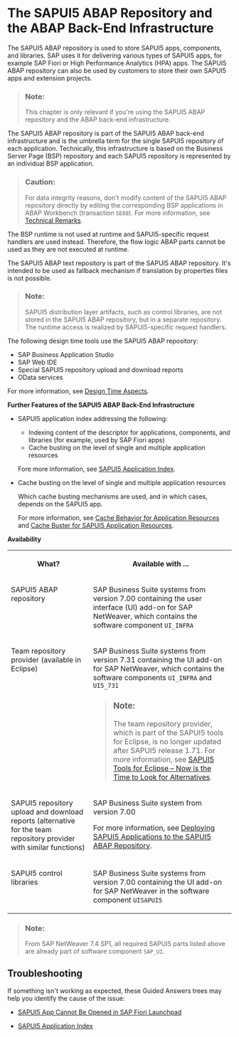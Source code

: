 <!-- loio91f346786f4d1014b6dd926db0e91070 -->

# The SAPUI5 ABAP Repository and the ABAP Back-End Infrastructure

The SAPUI5 ABAP repository is used to store SAPUI5 apps, components, and libraries. SAP uses it for delivering various types of SAPUI5 apps, for example SAP Fiori or High Performance Analytics \(HPA\) apps. The SAPUI5 ABAP repository can also be used by customers to store their own SAPUI5 apps and extension projects.

> ### Note:  
> This chapter is only relevant if you're using the SAPUI5 ABAP repository and the ABAP back-end infrastructure.

The SAPUI5 ABAP repository is part of the SAPUI5 ABAP back-end infrastructure and is the umbrella term for the single SAPUI5 repository of each application. Technically, this infrastructure is based on the Business Server Page \(BSP\) repository and each SAPUI5 repository is represented by an individual BSP application.

> ### Caution:  
> For data integrity reasons, don't modify content of the SAPUI5 ABAP repository directly by editing the corresponding BSP applications in ABAP Workbench \(transaction `SE80`\). For more information, see [Technical Remarks](technical-remarks-5a814d9.md).

The BSP runtime is not used at runtime and SAPUI5-specific request handlers are used instead. Therefore, the flow logic ABAP parts cannot be used as they are not executed at runtime.

The SAPUI5 ABAP text repository is part of the SAPUI5 ABAP repository. It's intended to be used as fallback mechanism if translation by properties files is not possible.

> ### Note:  
> SAPUI5 distribution layer artifacts, such as control libraries, are not stored in the SAPUI5 ABAP repository, but in a separate repository. The runtime access is realized by SAPUI5-specific request handlers.

The following design time tools use the SAPUI5 ABAP repository:

-   SAP Business Application Studio
-   SAP Web IDE
-   Special SAPUI5 repository upload and download reports
-   OData services

For more information, see [Design Time Aspects](design-time-aspects-fde0f86.md).



**Further Features of the SAPUI5 ABAP Back-End Infrastructure**

-   SAPUI5 application index addressing the following:

    -   Indexing content of the descriptor for applications, components, and libraries \(for example, used by SAP Fiori apps\)
    -   Cache busting on the level of single and multiple application resources

    Fore more information, see [SAPUI5 Application Index](sapui5-application-index-c5e7098.md).

-   Cache busting on the level of single and multiple application resources

    Which cache busting mechanisms are used, and in which cases, depends on the SAPUI5 app.

    For more information, see [Cache Behavior for Application Resources](cache-behavior-for-application-resources-5449990.md) and [Cache Buster for SAPUI5 Application Resources](cache-buster-for-sapui5-application-resources-4cfe7ef.md).




**Availability**


<table>
<tr>
<th valign="top">

What?

</th>
<th valign="top">

Available with ...

</th>
</tr>
<tr>
<td valign="top">

SAPUI5 ABAP repository

</td>
<td valign="top">

SAP Business Suite systems from version 7.00 containing the user interface \(UI\) add-on for SAP NetWeaver, which contains the software component `UI_INFRA` 

</td>
</tr>
<tr>
<td valign="top">

Team repository provider \(available in Eclipse\)

</td>
<td valign="top">

SAP Business Suite systems from version 7.31 containing the UI add-on for SAP NetWeaver, which contains the software components `UI_INFRA` and `UI5_731`

> ### Note:  
> The team repository provider, which is part of the SAPUI5 tools for Eclipse, is no longer updated after SAPUI5 release 1.71. For more information, see [SAPUI5 Tools for Eclipse – Now is the Time to Look for Alternatives](https://blogs.sap.com/2019/11/26/sapui5-tools-for-eclipse-now-is-the-time-to-look-for-alternatives/).



</td>
</tr>
<tr>
<td valign="top">

SAPUI5 repository upload and download reports \(alternative for the team repository provider with similar functions\)

</td>
<td valign="top">

SAP Business Suite system from version 7.00

For more information, see [Deploying SAPUI5 Applications to the SAPUI5 ABAP Repository](deploying-sapui5-applications-to-the-sapui5-abap-repository-a560bd6.md).

</td>
</tr>
<tr>
<td valign="top">

SAPUI5 control libraries

</td>
<td valign="top">

SAP Business Suite systems from version 7.00 containing the UI add-on for SAP NetWeaver in the software component `UISAPUI5` 

</td>
</tr>
</table>

> ### Note:  
> From SAP NetWeaver 7.4 SP1, all required SAPUI5 parts listed above are already part of software component `SAP_UI`.



<a name="loio91f346786f4d1014b6dd926db0e91070__section_h3f_5jc_3bc"/>

## Troubleshooting

If something isn't working as expected, these Guided Answers trees may help you identify the cause of the issue:

-   [SAPUI5 App Cannot Be Opened in SAP Fiori Launchpad](https://ga.support.sap.com/dtp/viewer/index.html#/tree/3413/actions/54434)

-   [SAPUI5 Application Index](https://ga.support.sap.com/dtp/viewer/index.html#/tree/3417/actions/54575)


